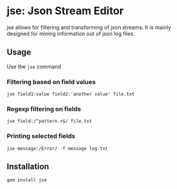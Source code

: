 # jse: Json Stream Editor

jse allows for filtering and transforming of json streams. It is
mainly designed for mining information out of json log files.

## Usage

Use the `jse` command

### Filtering based on field values

`jse field1:value field2:'another value' file.txt`

### Regexp filtering on fields

`jse field:/^pattern.+$/ file.txt`

### Printing selected fields

`jse message:/Error/ -f message log.txt`

## Installation

`gem install jse`

